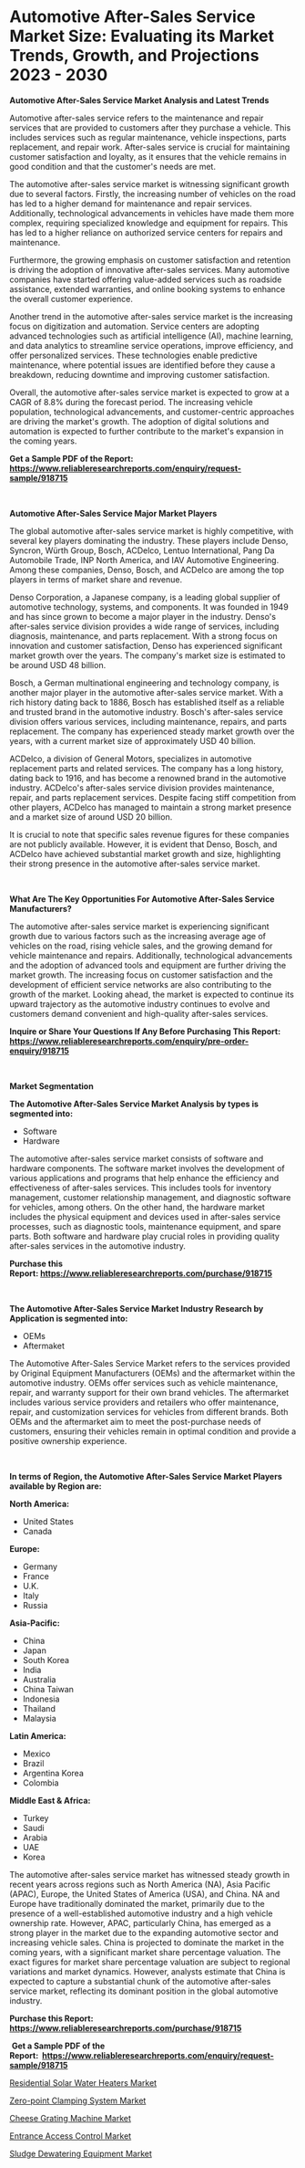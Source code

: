 <p><h1>Automotive After-Sales Service Market Size: Evaluating its Market Trends, Growth, and Projections 2023 - 2030</h1></p><p><strong>Automotive After-Sales Service Market Analysis and Latest Trends</strong></p>
<p><p>Automotive after-sales service refers to the maintenance and repair services that are provided to customers after they purchase a vehicle. This includes services such as regular maintenance, vehicle inspections, parts replacement, and repair work. After-sales service is crucial for maintaining customer satisfaction and loyalty, as it ensures that the vehicle remains in good condition and that the customer's needs are met.</p><p>The automotive after-sales service market is witnessing significant growth due to several factors. Firstly, the increasing number of vehicles on the road has led to a higher demand for maintenance and repair services. Additionally, technological advancements in vehicles have made them more complex, requiring specialized knowledge and equipment for repairs. This has led to a higher reliance on authorized service centers for repairs and maintenance.</p><p>Furthermore, the growing emphasis on customer satisfaction and retention is driving the adoption of innovative after-sales services. Many automotive companies have started offering value-added services such as roadside assistance, extended warranties, and online booking systems to enhance the overall customer experience.</p><p>Another trend in the automotive after-sales service market is the increasing focus on digitization and automation. Service centers are adopting advanced technologies such as artificial intelligence (AI), machine learning, and data analytics to streamline service operations, improve efficiency, and offer personalized services. These technologies enable predictive maintenance, where potential issues are identified before they cause a breakdown, reducing downtime and improving customer satisfaction.</p><p>Overall, the automotive after-sales service market is expected to grow at a CAGR of 8.8% during the forecast period. The increasing vehicle population, technological advancements, and customer-centric approaches are driving the market's growth. The adoption of digital solutions and automation is expected to further contribute to the market's expansion in the coming years.</p></p>
<p><strong>Get a Sample PDF of the Report:&nbsp; <a href="https://www.reliableresearchreports.com/enquiry/request-sample/918715">https://www.reliableresearchreports.com/enquiry/request-sample/918715</a></strong></p>
<p>&nbsp;</p>
<p><strong>Automotive After-Sales Service Major Market Players</strong></p>
<p><p>The global automotive after-sales service market is highly competitive, with several key players dominating the industry. These players include Denso, Syncron, Würth Group, Bosch, ACDelco, Lentuo International, Pang Da Automobile Trade, INP North America, and IAV Automotive Engineering. Among these companies, Denso, Bosch, and ACDelco are among the top players in terms of market share and revenue.</p><p>Denso Corporation, a Japanese company, is a leading global supplier of automotive technology, systems, and components. It was founded in 1949 and has since grown to become a major player in the industry. Denso's after-sales service division provides a wide range of services, including diagnosis, maintenance, and parts replacement. With a strong focus on innovation and customer satisfaction, Denso has experienced significant market growth over the years. The company's market size is estimated to be around USD 48 billion.</p><p>Bosch, a German multinational engineering and technology company, is another major player in the automotive after-sales service market. With a rich history dating back to 1886, Bosch has established itself as a reliable and trusted brand in the automotive industry. Bosch's after-sales service division offers various services, including maintenance, repairs, and parts replacement. The company has experienced steady market growth over the years, with a current market size of approximately USD 40 billion.</p><p>ACDelco, a division of General Motors, specializes in automotive replacement parts and related services. The company has a long history, dating back to 1916, and has become a renowned brand in the automotive industry. ACDelco's after-sales service division provides maintenance, repair, and parts replacement services. Despite facing stiff competition from other players, ACDelco has managed to maintain a strong market presence and a market size of around USD 20 billion.</p><p>It is crucial to note that specific sales revenue figures for these companies are not publicly available. However, it is evident that Denso, Bosch, and ACDelco have achieved substantial market growth and size, highlighting their strong presence in the automotive after-sales service market.</p></p>
<p>&nbsp;</p>
<p><strong>What Are The Key Opportunities For Automotive After-Sales Service Manufacturers?</strong></p>
<p><p>The automotive after-sales service market is experiencing significant growth due to various factors such as the increasing average age of vehicles on the road, rising vehicle sales, and the growing demand for vehicle maintenance and repairs. Additionally, technological advancements and the adoption of advanced tools and equipment are further driving the market growth. The increasing focus on customer satisfaction and the development of efficient service networks are also contributing to the growth of the market. Looking ahead, the market is expected to continue its upward trajectory as the automotive industry continues to evolve and customers demand convenient and high-quality after-sales services.</p></p>
<p><strong>Inquire or Share Your Questions If Any Before Purchasing This Report: <a href="https://www.reliableresearchreports.com/enquiry/pre-order-enquiry/918715">https://www.reliableresearchreports.com/enquiry/pre-order-enquiry/918715</a></strong></p>
<p>&nbsp;</p>
<p><strong>Market Segmentation</strong></p>
<p><strong>The Automotive After-Sales Service Market Analysis by types is segmented into:</strong></p>
<p><ul><li>Software</li><li>Hardware</li></ul></p>
<p><p>The automotive after-sales service market consists of software and hardware components. The software market involves the development of various applications and programs that help enhance the efficiency and effectiveness of after-sales services. This includes tools for inventory management, customer relationship management, and diagnostic software for vehicles, among others. On the other hand, the hardware market includes the physical equipment and devices used in after-sales service processes, such as diagnostic tools, maintenance equipment, and spare parts. Both software and hardware play crucial roles in providing quality after-sales services in the automotive industry.</p></p>
<p><strong>Purchase this Report:&nbsp;<a href="https://www.reliableresearchreports.com/purchase/918715">https://www.reliableresearchreports.com/purchase/918715</a></strong></p>
<p>&nbsp;</p>
<p><strong>The Automotive After-Sales Service Market Industry Research by Application is segmented into:</strong></p>
<p><ul><li>OEMs</li><li>Aftermaket</li></ul></p>
<p><p>The Automotive After-Sales Service Market refers to the services provided by Original Equipment Manufacturers (OEMs) and the aftermarket within the automotive industry. OEMs offer services such as vehicle maintenance, repair, and warranty support for their own brand vehicles. The aftermarket includes various service providers and retailers who offer maintenance, repair, and customization services for vehicles from different brands. Both OEMs and the aftermarket aim to meet the post-purchase needs of customers, ensuring their vehicles remain in optimal condition and provide a positive ownership experience.</p></p>
<p>&nbsp;</p>
<p><strong>In terms of Region, the Automotive After-Sales Service Market Players available by Region are:</strong></p>
<p>
    <p> <strong> North America: </strong>
        <ul>
            <li>United States</li>
            <li>Canada</li>
        </ul>
        </p> 
    <p> <strong> Europe: </strong>
        <ul>
            <li>Germany</li>
            <li>France</li>
            <li>U.K.</li>
            <li>Italy</li>
            <li>Russia</li>
        </ul>
        </p> 
    <p> <strong> Asia-Pacific: </strong>
        <ul>
            <li>China</li>
            <li>Japan</li>
            <li>South Korea</li>
            <li>India</li>
            <li>Australia</li>
            <li>China Taiwan</li>
            <li>Indonesia</li>
            <li>Thailand</li>
            <li>Malaysia</li>
        </ul>
        </p> 
    <p> <strong> Latin America: </strong>
        <ul>
            <li>Mexico</li>
            <li>Brazil</li>
            <li>Argentina Korea</li>
            <li>Colombia</li>
        </ul>
        </p> 
    <p> <strong> Middle East & Africa: </strong>
        <ul>
            <li>Turkey</li>
            <li>Saudi</li>
            <li>Arabia</li>
            <li>UAE</li>
            <li>Korea</li>
        </ul>
    </p>
    </p>
<p><p>The automotive after-sales service market has witnessed steady growth in recent years across regions such as North America (NA), Asia Pacific (APAC), Europe, the United States of America (USA), and China. NA and Europe have traditionally dominated the market, primarily due to the presence of a well-established automotive industry and a high vehicle ownership rate. However, APAC, particularly China, has emerged as a strong player in the market due to the expanding automotive sector and increasing vehicle sales. China is projected to dominate the market in the coming years, with a significant market share percentage valuation. The exact figures for market share percentage valuation are subject to regional variations and market dynamics. However, analysts estimate that China is expected to capture a substantial chunk of the automotive after-sales service market, reflecting its dominant position in the global automotive industry.</p></p>
<p><strong>Purchase this Report: <a href="https://www.reliableresearchreports.com/purchase/918715">https://www.reliableresearchreports.com/purchase/918715</a></strong></p>
<p>&nbsp;<strong>Get a Sample PDF of the Report:&nbsp;&nbsp;<a href="https://www.reliableresearchreports.com/enquiry/request-sample/918715">https://www.reliableresearchreports.com/enquiry/request-sample/918715</a></strong></p>
<p><strong></strong></p>
<p><p><a href="https://www.linkedin.com/pulse/residential-solar-water-heaters-market-insights-players-zalne/">Residential Solar Water Heaters Market</a></p><p><a href="https://www.linkedin.com/pulse/zero-point-clamping-system-market-research-report-provides-myaqe/">Zero-point Clamping System Market</a></p><p><a href="https://www.linkedin.com/pulse/cheese-grating-machine-market-insights-players-forecast-kzvse/">Cheese Grating Machine Market</a></p><p><a href="https://medium.com/@lindabrewer15/entrance-access-control-market-comprehensive-assessment-by-type-application-and-geography-9e45fc853c6a">Entrance Access Control Market</a></p><p><a href="https://medium.com/@margaretlee84/decoding-sludge-dewatering-equipment-market-metrics-market-share-trends-and-growth-patterns-e5475a519523">Sludge Dewatering Equipment Market</a></p></p>